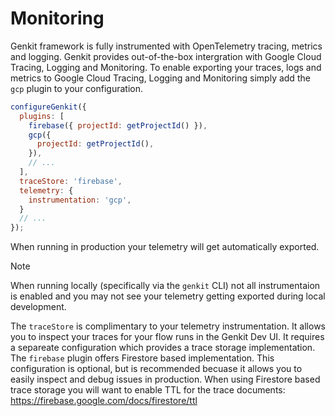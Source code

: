 # Monitoring

Genkit framework is fully instrumented with OpenTelemetry tracing, metrics and logging. Genkit provides out-of-the-box intergration with Google Cloud Tracing, Logging and Monitoring. To enable exporting your traces, logs and metrics to Google Cloud Tracing, Logging and Monitoring simply add the `gcp` plugin to your configuration.

```js
configureGenkit({
  plugins: [
    firebase({ projectId: getProjectId() }),
    gcp({
      projectId: getProjectId(),
    }),
    // ...
  ],
  traceStore: 'firebase',
  telemetry: {
    instrumentation: 'gcp',
  }
  // ...
});
```

When running in production your telemetry will get automatically exported.

> [!NOTE]  
> When running locally (specifically via the `genkit` CLI) not all instrumentaion is enabled and you may not see your telemetry getting exported during local development.

The `traceStore` is complimentary to your telemetry instrumentation. It allows you to inspect your traces for your flow runs in the Genkit Dev UI. It requires a separeate configuration which provides a trace storage implementation. The `firebase` plugin offers Firestore based implementation. This configuration is optional, but is recommended becuase it allows you to easily inspect and debug issues in production. When using Firestore based trace storage you will want to enable TTL for the trace documents: https://firebase.google.com/docs/firestore/ttl
